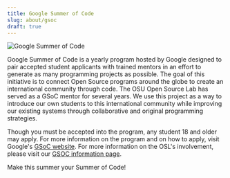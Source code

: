 ```yaml
---
title: Google Summer of Code
slug: about/gsoc
draft: true
---
```


![Google Summer of Code](/images/gsoc.jpg#right)

Google Summer of Code is a yearly program hosted by Google designed to pair
accepted student applicants with trained mentors in an effort to generate as
many programming projects as possible. The goal of this initiative is to connect
Open Source programs around the globe to create an international community
through code. The OSU Open Source Lab has served as a GSoC mentor for several
years. We use this project as a way to introduce our own students to this
international community while improving our existing systems through
collaborative and original programming strategies.

Though you must be accepted into the program, any student 18 and older may
apply. For more information on the program and on how to apply, visit Google's
[GSoC website](https://developers.google.com/open-source/gsoc/). For more information on the OSL's involvement, please visit our
[GSOC information page](http://wiki.osuosl.org/gsoc/).

Make this summer your Summer of Code!

